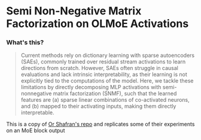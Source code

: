 # Semi Non-Negative Matrix Factorization on OLMoE Activations

### What's this?
> Current methods rely on dictionary learning with sparse autoencoders (SAEs), commonly trained over residual stream activations to learn directions from scratch. However, SAEs often struggle in causal evaluations and lack intrinsic interpretability, as their learning is not explicitly tied to the computations of the model. Here, we tackle these limitations by directly decomposing MLP activations with semi-nonnegative matrix factorization (SNMF), such that the learned features are (a) sparse linear combinations of co-activated neurons, and (b) mapped to their activating inputs, making them directly interpretable.

This is a copy of [Or Shafran's repo](https://github.com/ordavid-s/snmf-mlp-decomposition) and replicates some of their experiments on an MoE block output